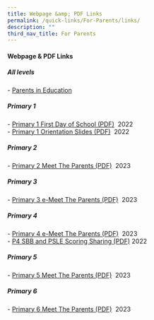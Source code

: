 ```yaml
---
title: Webpage &amp; PDF Links
permalink: /quick-links/For-Parents/links/
description: ""
third_nav_title: For Parents
---
```

#### Webpage &amp; PDF Links

##### All levels
\-&nbsp;[Parents in Education](https://www.schoolbag.edu.sg/)

##### Primary 1
\-&nbsp;[Primary 1 First Day of School (PDF)](https://ganengsengpri-moe-edu-sg-admin.cwp.sg/qql/slot/u206/Home/Announcement/2022%20P1%20First%20Day%20of%20School%20Consolidated.pdf)&nbsp; 2022 <br>
\-&nbsp;[Primary 1 Orientation Slides (PDF)](https://ganengsengpri.moe.edu.sg/qql/slot/u206/Home/Announcement/P1%20Orientation%2021%20Nov%20-%20consolidated.pdf)&nbsp; 2022 

##### Primary 2
\-&nbsp;[Primary 2 Meet The Parents (PDF)](https://go.gov.sg/p2-mtp-2023)&nbsp; 2023  <br>

##### Primary 3
\-&nbsp;[Primary 3&nbsp;e-Meet The Parents (PDF)](https://go.gov.sg/p3p4-emtp-2023)&nbsp; 2023<br>

##### Primary 4
\-&nbsp;[Primary 4 e-Meet The Parents (PDF)](https://go.gov.sg/p3p4-emtp-2023)&nbsp; 2023<br>
\- [P4 SBB and PSLE Scoring Sharing (PDF)](/files/2022%20P3%20P4%20e-MTP%2010%20Jan%20Consolidated%20(1).pdf)  2022

##### Primary 5
\-&nbsp;[Primary 5 Meet The Parents (PDF)](https://go.gov.sg/p5p6-mtp-2023)&nbsp; 2023 <br>

##### Primary 6
\-&nbsp;[Primary 6 Meet The Parents (PDF)](https://go.gov.sg/p5p6-mtp-2023)&nbsp; 2023 <br>